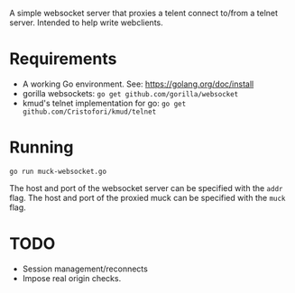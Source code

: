 A simple websocket server that proxies a telent connect to/from a telnet
server. Intended to help write webclients.

Requirements
============
 * A working Go environment. See: https://golang.org/doc/install
 * gorilla websockets: `go get github.com/gorilla/websocket`
 * kmud's telnet implementation for go: `go get github.com/Cristofori/kmud/telnet`

Running
=======
`go run muck-websocket.go`

The host and port of the websocket server can be specified with the `addr` flag.
The host and port of the proxied muck can be specified with the `muck` flag.

TODO
====
 * Session management/reconnects
 * Impose real origin checks.

